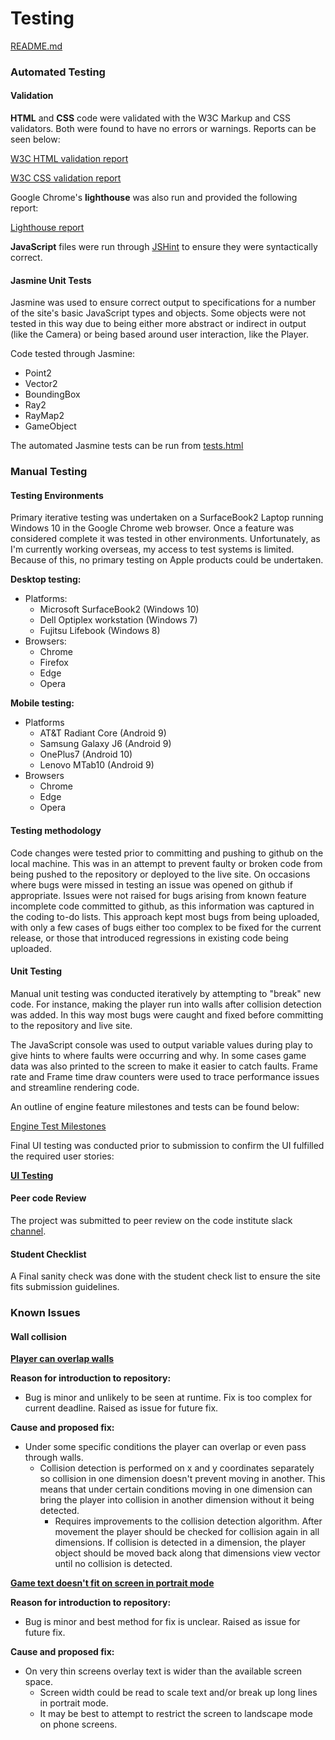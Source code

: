 # Testing

[README.md](README.md)

### Automated Testing

#### Validation

**HTML** and **CSS** code were validated with the W3C Markup and CSS validators. Both were found to have no errors or warnings. Reports can be seen below:

[W3C HTML validation report](spec/index-validation-report.pdf)

[W3C CSS validation report](spec/stylesheet-validation-report.pdf)

Google Chrome's **lighthouse** was also run and provided the following report:

[Lighthouse report](spec/lighthouse-report.pdf)

**JavaScript** files were run through [JSHint](https://jshint.com/) to ensure they were syntactically correct.

#### Jasmine Unit Tests

Jasmine was used to ensure correct output to specifications for a number of the site's basic JavaScript types and objects. Some objects were not tested in this way due to being either more abstract or indirect in output (like the Camera) or being based around user interaction, like the Player.

Code tested through Jasmine:

- Point2
- Vector2
- BoundingBox
- Ray2
- RayMap2
- GameObject

The automated Jasmine tests can be run from [tests.html](https://seanyoung247.github.io/Second-milestone-project/tests.html)

### Manual Testing

#### Testing Environments

Primary iterative testing was undertaken on a SurfaceBook2 Laptop running Windows 10 in the Google Chrome web browser. Once a feature was considered complete it was tested in other environments. Unfortunately, as I'm currently working overseas, my access to test systems is limited. Because of this, no primary testing on Apple products could be undertaken.

**Desktop testing:**

- Platforms:
  - Microsoft SurfaceBook2 (Windows 10)
  - Dell Optiplex workstation (Windows 7)
  - Fujitsu Lifebook (Windows 8)
- Browsers:
  - Chrome
  - Firefox
  - Edge
  - Opera

**Mobile testing:**

- Platforms
  - AT&T Radiant Core (Android 9)
  - Samsung Galaxy J6 (Android 9)
  - OnePlus7 (Android 10)
  - Lenovo MTab10 (Android 9)
- Browsers
  - Chrome
  - Edge
  - Opera

#### Testing methodology

Code changes were tested prior to committing and pushing to github on the local machine. This was in an attempt to prevent faulty or broken code from being pushed to the repository or deployed to the live site. On occasions where bugs were missed in testing an issue was opened on github if appropriate. Issues were not raised for bugs arising from known feature incomplete code committed to github, as this information was captured in the coding to-do lists. This approach kept most bugs from being uploaded, with only a few cases of bugs either too complex to be fixed for the current release, or those that introduced regressions in existing code being uploaded.

#### Unit Testing

Manual unit testing was conducted iteratively by attempting to "break" new code. For instance, making the player run into walls after collision detection was added. In this way most bugs were caught and fixed before committing to the repository and live site.

The JavaScript console was used to output variable values during play to give hints to where faults were occurring and why. In some cases game data was also printed to the screen to make it easier to catch faults. Frame rate and Frame time draw counters were used to trace performance issues and streamline rendering code.

An outline of engine feature milestones and tests can be found below:

[Engine Test Milestones](spec/enginetest.pdf)

Final UI testing was conducted prior to submission to confirm the UI fulfilled the required user stories:

**[UI Testing](spec/uitesting.pdf)**

#### Peer code Review

The project was submitted to peer review on the code institute slack [channel](https://code-institute-room.slack.com/archives/CGWQJQKC5/p1603152019296500).

#### Student Checklist

A Final sanity check was done with the student check list to ensure the site fits submission guidelines.

### Known Issues

#### Wall collision

[**Player can overlap walls**](https://github.com/seanyoung247/Second-milestone-project/issues/2)

**Reason for introduction to repository:**

- Bug is minor and unlikely to be seen at runtime. Fix is too complex for current deadline. Raised as issue for future fix.

**Cause and proposed fix:**

- Under some specific conditions the player can overlap or even pass through walls.
  - Collision detection is performed on x and y coordinates separately so collision in one dimension doesn't prevent moving in another. This means that under certain conditions moving in one dimension can bring the player into collision in another dimension without it being detected.
    - Requires improvements to the collision detection algorithm. After movement the player should be checked for collision again in all dimensions. If collision is detected in a dimension, the player object should be moved back along that dimensions view vector until no collision is detected.

**[Game text doesn't fit on screen in portrait mode](https://github.com/seanyoung247/Second-milestone-project/issues/3)**

**Reason for introduction to repository:**

- Bug is minor and best method for fix is unclear. Raised as issue for future fix.

**Cause and proposed fix:**

- On very thin screens overlay text is wider than the available screen space.
  - Screen width could be read to scale text and/or break up long lines in portrait mode.
  - It may be best to attempt to restrict the screen to landscape mode on phone screens.